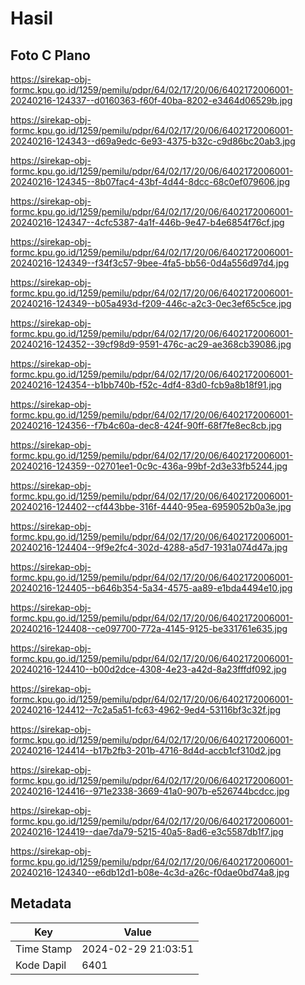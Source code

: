 # Hasil

## Foto C Plano

https://sirekap-obj-formc.kpu.go.id/1259/pemilu/pdpr/64/02/17/20/06/6402172006001-20240216-124337--d0160363-f60f-40ba-8202-e3464d06529b.jpg

https://sirekap-obj-formc.kpu.go.id/1259/pemilu/pdpr/64/02/17/20/06/6402172006001-20240216-124343--d69a9edc-6e93-4375-b32c-c9d86bc20ab3.jpg

https://sirekap-obj-formc.kpu.go.id/1259/pemilu/pdpr/64/02/17/20/06/6402172006001-20240216-124345--8b07fac4-43bf-4d44-8dcc-68c0ef079606.jpg

https://sirekap-obj-formc.kpu.go.id/1259/pemilu/pdpr/64/02/17/20/06/6402172006001-20240216-124347--4cfc5387-4a1f-446b-9e47-b4e6854f76cf.jpg

https://sirekap-obj-formc.kpu.go.id/1259/pemilu/pdpr/64/02/17/20/06/6402172006001-20240216-124349--f34f3c57-9bee-4fa5-bb56-0d4a556d97d4.jpg

https://sirekap-obj-formc.kpu.go.id/1259/pemilu/pdpr/64/02/17/20/06/6402172006001-20240216-124349--b05a493d-f209-446c-a2c3-0ec3ef65c5ce.jpg

https://sirekap-obj-formc.kpu.go.id/1259/pemilu/pdpr/64/02/17/20/06/6402172006001-20240216-124352--39cf98d9-9591-476c-ac29-ae368cb39086.jpg

https://sirekap-obj-formc.kpu.go.id/1259/pemilu/pdpr/64/02/17/20/06/6402172006001-20240216-124354--b1bb740b-f52c-4df4-83d0-fcb9a8b18f91.jpg

https://sirekap-obj-formc.kpu.go.id/1259/pemilu/pdpr/64/02/17/20/06/6402172006001-20240216-124356--f7b4c60a-dec8-424f-90ff-68f7fe8ec8cb.jpg

https://sirekap-obj-formc.kpu.go.id/1259/pemilu/pdpr/64/02/17/20/06/6402172006001-20240216-124359--02701ee1-0c9c-436a-99bf-2d3e33fb5244.jpg

https://sirekap-obj-formc.kpu.go.id/1259/pemilu/pdpr/64/02/17/20/06/6402172006001-20240216-124402--cf443bbe-316f-4440-95ea-6959052b0a3e.jpg

https://sirekap-obj-formc.kpu.go.id/1259/pemilu/pdpr/64/02/17/20/06/6402172006001-20240216-124404--9f9e2fc4-302d-4288-a5d7-1931a074d47a.jpg

https://sirekap-obj-formc.kpu.go.id/1259/pemilu/pdpr/64/02/17/20/06/6402172006001-20240216-124405--b646b354-5a34-4575-aa89-e1bda4494e10.jpg

https://sirekap-obj-formc.kpu.go.id/1259/pemilu/pdpr/64/02/17/20/06/6402172006001-20240216-124408--ce097700-772a-4145-9125-be331761e635.jpg

https://sirekap-obj-formc.kpu.go.id/1259/pemilu/pdpr/64/02/17/20/06/6402172006001-20240216-124410--b00d2dce-4308-4e23-a42d-8a23fffdf092.jpg

https://sirekap-obj-formc.kpu.go.id/1259/pemilu/pdpr/64/02/17/20/06/6402172006001-20240216-124412--7c2a5a51-fc63-4962-9ed4-53116bf3c32f.jpg

https://sirekap-obj-formc.kpu.go.id/1259/pemilu/pdpr/64/02/17/20/06/6402172006001-20240216-124414--b17b2fb3-201b-4716-8d4d-accb1cf310d2.jpg

https://sirekap-obj-formc.kpu.go.id/1259/pemilu/pdpr/64/02/17/20/06/6402172006001-20240216-124416--971e2338-3669-41a0-907b-e526744bcdcc.jpg

https://sirekap-obj-formc.kpu.go.id/1259/pemilu/pdpr/64/02/17/20/06/6402172006001-20240216-124419--dae7da79-5215-40a5-8ad6-e3c5587db1f7.jpg

https://sirekap-obj-formc.kpu.go.id/1259/pemilu/pdpr/64/02/17/20/06/6402172006001-20240216-124340--e6db12d1-b08e-4c3d-a26c-f0dae0bd74a8.jpg


## Metadata

| Key        | Value               |
| ---------- | ------------------- |
| Time Stamp | 2024-02-29 21:03:51 |
| Kode Dapil | 6401                |



